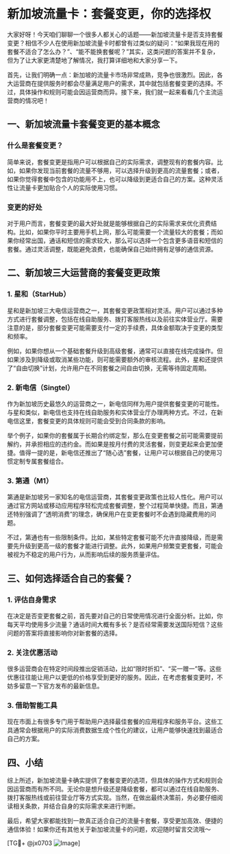 # 新加坡流量卡：套餐变更，你的选择权

大家好呀！今天咱们聊聊一个很多人都关心的话题——新加坡流量卡是否支持套餐变更？相信不少人在使用新加坡流量卡时都曾有过类似的疑问：“如果我现在用的套餐不适合了怎么办？”、“能不能换套餐呢？”其实，这类问题的答案并不复杂，但为了让大家更清楚地了解情况，我打算详细地和大家分享一下。

首先，让我们明确一点：新加坡的流量卡市场非常成熟，竞争也很激烈。因此，各大运营商在提供服务时都会尽量满足用户的需求，其中就包括套餐变更的选择。不过，具体操作和规则可能会因运营商而异。接下来，我们就一起来看看几个主流运营商的情况吧！

## 一、新加坡流量卡套餐变更的基本概念

### 什么是套餐变更？
简单来说，套餐变更是指用户可以根据自己的实际需求，调整现有的套餐内容。比如，如果你发现当前套餐的流量不够用，可以选择升级到更高的流量套餐；或者，如果你觉得套餐中包含的功能用不上，也可以降级到更适合自己的方案。这种灵活性让流量卡更加贴合个人的实际使用习惯。

### 变更的好处
对于用户而言，套餐变更的最大好处就是能够根据自己的实际需求来优化资费结构。比如，如果你平时主要用手机上网，那么可能需要一个流量较大的套餐；而如果你经常出国，通话和短信的需求较大，那么可以选择一个包含更多语音和短信的套餐。通过灵活调整，既能避免浪费，也能确保自己始终拥有足够的通信资源。

## 二、新加坡三大运营商的套餐变更政策

### 1. 星和（StarHub）
星和是新加坡三大电信运营商之一，其套餐变更政策相对灵活。用户可以通过多种方式进行套餐调整，包括在线自助服务、拨打客服热线以及前往实体营业厅。需要注意的是，部分套餐变更可能需要支付一定的手续费，具体金额取决于变更的类型和频率。

例如，如果你想从一个基础套餐升级到高级套餐，通常可以直接在线完成操作。但如果涉及到降级或取消某些功能，则可能需要额外的审核流程。此外，星和还提供了“自由切换”计划，允许用户在不同套餐之间自由切换，无需等待固定周期。

### 2. 新电信（Singtel）
作为新加坡历史最悠久的运营商之一，新电信同样为用户提供套餐变更的可能性。与星和类似，新电信也支持在线自助服务和实体营业厅办理两种方式。不过，在新电信这里，套餐变更的具体规则可能会受到合同条款的影响。

举个例子，如果你的套餐属于长期合约绑定型，那么在变更套餐之前可能需要提前解约，并承担相应的违约金。而如果是按月付费的灵活套餐，则变更起来会更加便捷。值得一提的是，新电信还推出了“随心选”套餐，让用户可以根据自己的使用习惯定制专属套餐组合。

### 3. 第通（M1）
第通是新加坡另一家知名的电信运营商，其套餐变更政策也比较人性化。用户可以通过官方网站或移动应用程序轻松完成套餐调整，整个过程简单快捷。而且，第通还特别强调了“透明消费”的理念，确保用户在变更套餐时不会遇到隐藏费用的问题。

不过，第通也有一些限制条件。比如，某些特定套餐可能不允许直接降级，而是需要先升级到更高一级的套餐才能进行调整。此外，如果用户频繁变更套餐，可能会被视为不稳定的用户行为，从而影响后续的服务质量评估。

## 三、如何选择适合自己的套餐？

### 1. 评估自身需求
在决定是否变更套餐之前，首先要对自己的日常使用情况进行全面分析。比如，你每天平均使用多少流量？通话时间大概有多长？是否经常需要发送国际短信？这些问题的答案将直接影响你对新套餐的选择。

### 2. 关注优惠活动
很多运营商会在特定时间段推出促销活动，比如“限时折扣”、“买一赠一”等。这些优惠往往能让用户以更低的价格享受到更好的服务。因此，在考虑套餐变更时，不妨多留意一下官方发布的最新信息。

### 3. 借助智能工具
现在市面上有很多专门用于帮助用户选择最佳套餐的应用程序和服务平台。这些工具通常会根据用户的实际消费数据生成个性化的建议，让用户能够快速找到最适合自己的方案。

## 四、小结

综上所述，新加坡流量卡确实提供了套餐变更的选项，但具体的操作方式和规则会因运营商而有所不同。无论你是想升级还是降级套餐，都可以通过在线自助服务、拨打客服热线或前往营业厅等方式实现。当然，在做出最终决策前，务必要仔细阅读相关条款，并结合自身的实际需求来进行判断。

最后，希望大家都能找到一款真正适合自己的流量卡套餐，享受更加高效、便捷的通信体验！如果你还有其他关于新加坡流量卡的问题，欢迎随时留言交流哦～ 

[TG💪+ @jx0703 ![Image](https://github.com/user-attachments/assets/dbca1d08-cadb-493c-b0ec-ad6f7a83f270)]